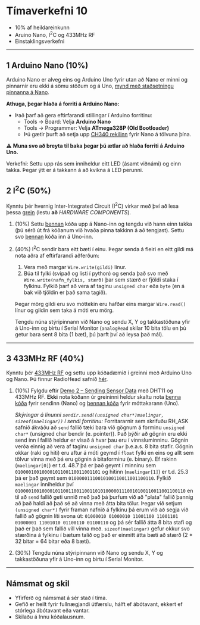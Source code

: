 # Tímaverkefni 10

- 10% af heildareinkunn
- Aruino Nano, I<sup>2</sup>C og 433MHz RF
- Einstaklingsverkefni

---

## 1 Arduino Nano (10%)
Arduino Nano er alveg eins og Arduino Uno fyrir utan að Nano er minni og pinnarnir eru ekki á sömu stöðum og á Uno, [mynd með staðsetningu pinnanna á Nano](https://i2.wp.com/christianto.tjahyadi.com/wp-content/uploads/2014/11/nano.jpg).

**Athuga, þegar hlaða á forriti á Arduino Nano:**
- Það þarf að gera eftirfarandi stillingar í Arduino forritinu:
  - Tools -> Board: Velja **Arduino Nano**
  - Tools -> Programmer: Velja **ATmega328P (Old Bootloader)**
  - Þú gætir þurft að setja upp [CH340 rekilinn](https://sparks.gogo.co.nz/ch340.html) fyrir Nano á tölvuna þína.
  
:warning: **Muna svo að breyta til baka þegar þú ætlar að hlaða forriti á Arduino Uno.**

Verkefni: Settu upp rás sem inniheldur eitt LED (ásamt viðnámi) og einn takka. Þegar ýtt er á takkann á að kvikna á LED perunni.

## 2 I<sup>2</sup>C (50%)
Kynntu þér hvernig Inter-Integrated Circuit (I<sup>2</sup>C) virkar með því að lesa þessa [grein](https://www.circuitbasics.com/how-to-set-up-i2c-communication-for-arduino/) (lestu **að** *HARDWARE COMPONENTS*).

1. (10%) Settu [þennan](https://github.com/VESM2VT/arduino/blob/main/kodasynidaemi/i2c_nano.ino) kóða upp á Nano-inn og tengdu við hann einn takka (þú sérð út frá kóðanum við hvaða pinna takkinn á að tengjast). Settu svo [þennan](https://github.com/VESM2VT/arduino/blob/main/kodasynidaemi/i2c_uno.ino) kóða inn á Uno-inn. 
2. (40%) I<sup>2</sup>C sendir bara eitt bæti í einu. Þegar senda á fleiri en eitt gildi má nota aðra af eftirfarandi aðferðum:
   1. Vera með margar `Wire.write(gildi)` línur.
   2. Búa til fylki (svipað og listi í python) og senda það svo með `Wire.write(nafn_fylkis, stærð)` þar sem stærð er fjöldi staka í fylkinu. Fylkið þarf að vera af taginu `unsigned char` eða `byte` (en á bak við tjöldin er það sama tagið).   
    
    Þegar mörg gildi eru svo móttekin eru hafðar eins margar `Wire.read()` línur og gildin sem taka á móti eru mörg.

    Tengdu núna stýripinnann við Nano og sendu X, Y og takkastöðuna yfir á Uno-inn og birtu í Serial Monitor (`analogRead` skilar 10 bita tölu en þú getur bara sent 8 bita (1 bæt), þú þarft því að leysa það mál). 

---

## 3 433MHz RF (40%)
Kynntu þér [433MHz RF](https://lastminuteengineers.com/433mhz-rf-wireless-arduino-tutorial/) og settu upp kóðadæmið í greinni með Arduino Uno og Nano. Þú finnur RadioHead safnið [hér](http://www.airspayce.com/mikem/arduino/RadioHead/RadioHead-1.121.zip).

1. (10%) Fylgdu eftir [Demo 2 – Sending Sensor Data](https://dronebotworkshop.com/433mhz-rf-modules-arduino#Demo_2_8211_Sending_Sensor_Data) með DHT11 og 433MHz RF. **Ekki** nota kóðann úr greininni heldur skaltu nota [þenna kóða](https://github.com/VESM2VT/arduino/blob/main/kodasynidaemi/433_dht_nano.ino) fyrir sendinn (Nano) og [þennan kóða](https://github.com/VESM2VT/arduino/blob/main/kodasynidaemi/433_dht_uno.ino) fyrir móttakarann (Uno).

    *Skýringar á línunni `sendir.send((unsigned char*)maelingar, sizeof(maelingar))` í sendi forritinu:* Forritararnir sem skrifuðu RH_ASK safnið ákváðu að `send` fallið tæki bara við gögnum á forminu `unsigned char*` (unsigned char bendir (e. pointer)). Það þýðir að gögnin eru ekki send inn í fallið heldur er vísað á hvar þau eru í vinnsluminninu. Gögnin verða einnig að vera af taginu `unsigned char` þ.e.a.s. 8 bita stafir. Gögnin okkar (raki og hiti) eru aftur á móti geymd í `float` fylki en eins og allt sem tölvur vinna með þá eru gögnin á bitaforminu (e. binary). Ef rakinn (`maelingar[0]`) er t.d. 48.7 þá er það geymt í minninu sem `01000010010000101100110011001101` og hitinn (`maelingar[1]`) er t.d. 25.3 þá er það geymt sem `01000001110010100110011001100110`. Fylkið `maelingar` inniheldur því `0100001001000010110011001100110101000001110010100110011001100110` en til að `send` fallið geti unnið með það þá þurfum við að "plata" fallið þannig að það haldi að það sé að vinna með átta bita tölur. Þegar við setjum `(unsigned char*)` fyrir framan nafnið á fylkinu þá erum við að segja við fallið að gögnin líti svona út: `01000010 01000010 11001100 11001101 01000001 11001010 01100110 01100110` og þá sér fallið átta 8 bita stafi og það er það sem fallið vill vinna með. `sizeof(maelingar)` gefur okkur svo stærðina á fylkinu í bætum talið og það er einmitt átta bæti að stærð (2 * 32 bitar = 64 bitar eða 8 bæti).

2. (30%) Tengdu núna stýripinnann við Nano og sendu X, Y og takkastöðuna yfir á Uno-inn og birtu í Serial Monitor.
---

## Námsmat og skil

- Yfirferð og námsmat á sér stað í tíma.
- Gefið er heilt fyrir fullnægjandi útfærslu, hálft ef ábótavant, ekkert ef stórlega ábótavant eða vantar.
- Skilaðu á Innu kóðalausnum.
